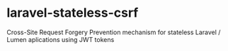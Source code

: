 # laravel-stateless-csrf
Cross-Site Request Forgery Prevention mechanism for stateless Laravel / Lumen aplications using JWT tokens
